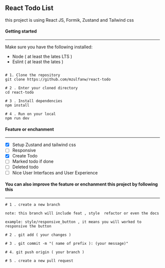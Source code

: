 ## React Todo List 
this project is using React JS, Formik, Zustand and Tailwind css 


#### Getting started 
----------
Make sure you have the following installed: 
- Node ( at least the lates LTS )
- Eslint ( at least the lates )

```

# 1. Clone the repository 
git clone https://github.com/mzulfanw/react-todo

# 2 . Enter your cloned directory 
cd react-todo 

# 3 . Install dependencies 
npm install 

# 4 . Run on your local  
npm run dev

 ```

#### Feature or enchanment 
----------

- [x] Setup Zustand and tailwind css 
- [ ] Responsive 
- [x] Create Todo 
- [ ] Marked todo if done  
- [ ] Deleted todo 
- [ ] Nice User Interfaces and User Experience

#### You can also improve the feature or enchanment this project by following this 
----------

``` 
# 1 . create a new branch 

note: this branch will include feat , style  refactor or even the docs

example: style/responsive_button , it means you will worked to responsive the button 

# 2 . git add ( your changes )

# 3 . git commit -m "( name of prefix ): (your message)"

# 4. git push origin ( your branch )

# 5 . create a new pull request 
```
